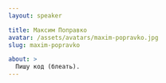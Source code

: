 ```yaml
---
layout: speaker

title: Максим Поправко
avatar: /assets/avatars/maxim-popravko.jpg
slug: maxim-popravko

about: >
  Пишу код (блеать).
---
```




